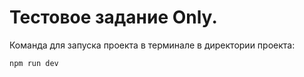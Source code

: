 # Тестовое задание Only.

<p>Команда для запуска проекта в терминале в директории проекта:</p>
<code>npm run dev</code>
